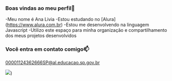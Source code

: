 ### Boas vindas ao meu perfil💙


 -Meu nome é Ana Livia
 -Estou estudando no [Alura] (https://www.alura.com.br)
 -Estou me desenvolvendo na linguagem Javascript
 -Utilizo este espaço para minha organização e compartilhamento dos meus projetos desenvolvidos

 ### Você entra em contato comigo📫

00001124362666SP@al.educacao.sp.gov.br

![](https://github.com/user-attachments/assets/be98e733-d116-4cc3-9c79-fc93c0582e14))


